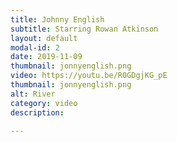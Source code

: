 ```yaml
---
title: Johnny English
subtitle: Starring Rowan Atkinson
layout: default
modal-id: 2
date: 2019-11-09
thumbnail: jonnyenglish.png
video: https://youtu.be/R0GDgjKG_pE
thumbnail: jonnyenglish.png
alt: River
category: video
description: 

---
```


